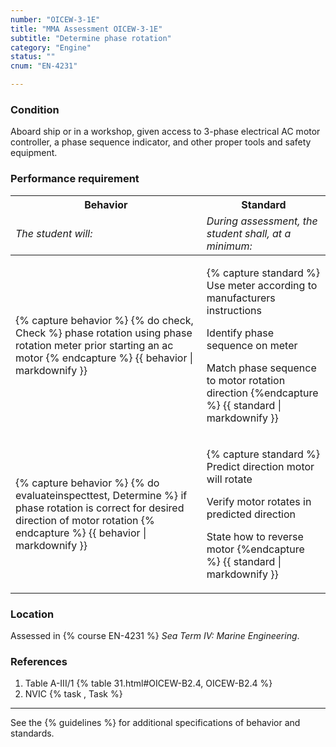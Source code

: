 ```yaml
---
number: "OICEW-3-1E"
title: "MMA Assessment OICEW-3-1E"
subtitle: "Determine phase rotation"
category: "Engine"
status: ""
cnum: "EN-4231"

---
```

### Condition

Aboard ship or in a workshop, given access to 3-phase electrical AC motor controller, a phase sequence indicator, and other proper tools and safety equipment.

### Performance requirement 

<table width='100%' class='Guidelines'>
 <thead>
 <tr>
     <th class='thirty'>Behavior</th>
     <th class='seventy'>Standard</th>
 </tr>
 <tr>
     <td><em>The student will:</em></td>
     <td><em>During assessment, the student shall, at a minimum:</em></td>
 </tr>
 </thead>
 <tbody>
 

<tr><td>

{% capture behavior %}
{% do check, Check %} phase rotation using phase rotation meter prior starting an ac motor
{% endcapture %}
{{ behavior | markdownify }}

</td><td>

{% capture standard %}
Use meter according to manufacturers instructions

Identify phase sequence on meter

Match phase sequence to motor rotation direction
{%endcapture %}
{{ standard | markdownify }}

</td></tr>



<tr><td>

{% capture behavior %}
{% do evaluateinspecttest, Determine %} if phase rotation is correct for desired direction of motor rotation
{% endcapture %}
{{ behavior | markdownify }}

</td><td>

{% capture standard %}
Predict direction motor will rotate

Verify motor rotates in predicted direction

State how to reverse motor
{%endcapture %}
{{ standard | markdownify }}

</td></tr>



 </tbody>
 </table>

### Location

Assessed in  {% course  EN-4231 %}  *Sea Term IV: Marine Engineering*.

### References

1.  Table A-III/1 {% table 31.html#OICEW-B2.4, OICEW-B2.4 %}
1.  NVIC  {% task , Task %}

***



See the {% guidelines %} for additional specifications of behavior and standards.